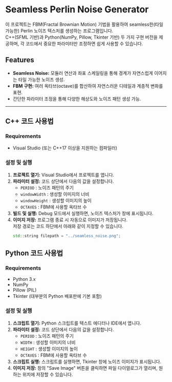 # Seamless Perlin Noise Generator

이 프로젝트는 FBM(Fractal Brownian Motion) 기법을 활용하여 seamless한(타일 가능한) Perlin 노이즈 텍스처를 생성하는 프로그램입니다.  
C++(SFML 기반)과 Python(NumPy, Pillow, Tkinter 기반) 두 가지 구현 버전을 제공하며, 각 코드에서 중요한 파라미터만 조정하면 쉽게 사용할 수 있습니다.

## Features
- **Seamless Noise:** 모듈러 연산과 좌표 스케일링을 통해 경계가 자연스럽게 이어지는 타일 가능한 노이즈 생성.
- **FBM 구현:** 여러 옥타브(octave)를 합산하여 자연스러운 디테일과 계층적 변화를 표현.
- 간단한 파라미터 조정을 통해 다양한 해상도와 노이즈 패턴 생성 가능.

---

## C++ 코드 사용법

### Requirements
- Visual Studio (또는 C++17 이상을 지원하는 컴파일러)

### 설정 및 실행
1. **프로젝트 열기:** Visual Studio에서 프로젝트를 엽니다.
2. **파라미터 설정:** 코드 상단에서 다음의 값을 설정합니다.
   - `PERIOD` : 노이즈 패턴의 주기
   - `windowWidth` : 생성할 이미지의 너비
   - `windowHeight` : 생성할 이미지의 높이
   - `OCTAVES` : FBM에 사용할 옥타브 수
3. **빌드 및 실행:** Debug 모드에서 실행하면, 노이즈 텍스처가 창에 표시됩니다.
4. **이미지 저장:** 프로그램 종료 시 자동으로 이미지가 저장됩니다.  
   저장 경로는 코드 하단에서 아래와 같이 지정할 수 있습니다.
    ```cpp
    std::string filepath = "../seamless_noise.png";
    ```

## Python 코드 사용법

### Requirements
- Python 3.x
- NumPy
- Pillow (PIL)
- Tkinter (대부분의 Python 배포판에 기본 포함)

### 설정 및 실행
1. **스크립트 열기:** Python 스크립트를 텍스트 에디터나 IDE에서 엽니다.
2. **파라미터 설정:** 코드 상단에서 다음의 값을 설정합니다.
   - `PERIOD` : 노이즈 패턴의 주기
   - `WIDTH` : 생성할 이미지의 너비
   - `HEIGHT` : 생성할 이미지의 높이
   - `OCTAVES` : FBM에 사용할 옥타브 수
3. **스크립트 실행:** 스크립트를 실행하면, Tkinter 창에 노이즈 이미지가 표시됩니다.
4. **이미지 저장:** 창의 "Save Image" 버튼을 클릭하면 파일 다이얼로그가 열리며, 원하는 위치에 저장할 수 있습니다.
